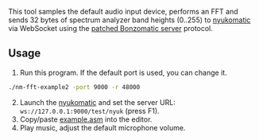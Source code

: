 This tool samples the default audio input device, 
performs an FFT and sends 32 bytes of spectrum analyzer band heights (0..255) 
to [nyukomatic](https://github.com/alexanderk23/nyukomatic/) via WebSocket 
using the [patched Bonzomatic server](https://github.com/alexanderk23/BonzomaticServer) protocol.

## Usage

1. Run this program. If the default port is used, you can change it.
```sh
./nm-fft-example2 -port 9000 -r 48000
``` 
2. Launch the [nyukomatic](https://github.com/alexanderk23/nyukomatic) and set the server URL: `ws://127.0.0.1:9000/test/nyuk` (press F1).
3. Copy/paste [example.asm](example.asm) into the editor.
4. Play music, adjust the default microphone volume.